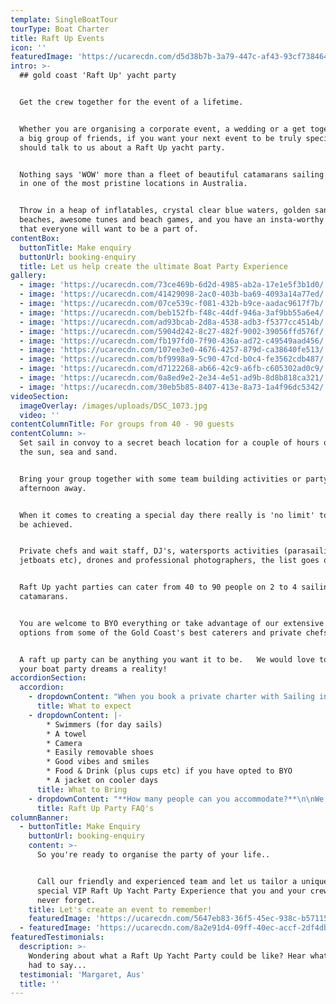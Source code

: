 ```yaml
---
template: SingleBoatTour
tourType: Boat Charter
title: Raft Up Events
icon: ''
featuredImage: 'https://ucarecdn.com/d5d38b7b-3a79-447c-af43-93cf738464c2/'
intro: >-
  ## gold coast 'Raft Up' yacht party


  Get the crew together for the event of a lifetime.


  Whether you are organising a corporate event, a wedding or a get together with
  a big group of friends, if you want your next event to be truly special you
  should talk to us about a Raft Up yacht party.


  Nothing says 'WOW' more than a fleet of beautiful catamarans sailing together
  in one of the most pristine locations in Australia.


  Throw in a heap of inflatables, crystal clear blue waters, golden sandy
  beaches, awesome tunes and beach games, and you have an insta-worthy event
  that everyone will want to be a part of.
contentBox:
  buttonTitle: Make enquiry
  buttonUrl: booking-enquiry
  title: Let us help create the ultimate Boat Party Experience
gallery:
  - image: 'https://ucarecdn.com/73ce469b-6d2d-4985-ab2a-17e1e5f3b1d0/'
  - image: 'https://ucarecdn.com/41429098-2ac0-403b-ba69-4093a14a77ed/'
  - image: 'https://ucarecdn.com/07ce539c-f081-432b-b9ce-aadac9617f7b/'
  - image: 'https://ucarecdn.com/beb152fb-f48c-44df-946a-3af9bb55a6e4/'
  - image: 'https://ucarecdn.com/ad93bcab-2d8a-4538-adb3-f5377cc4514b/'
  - image: 'https://ucarecdn.com/5904d242-8c27-482f-9002-39056ffd576f/'
  - image: 'https://ucarecdn.com/fb197fd0-7f90-436a-ad72-c49549aad456/'
  - image: 'https://ucarecdn.com/107ee3e0-4676-4257-879d-ca38640fe513/'
  - image: 'https://ucarecdn.com/bf9998a9-5c90-47cd-b0c4-fe3562cdb487/'
  - image: 'https://ucarecdn.com/d7122268-ab66-42c9-a6fb-c605302ad0c9/'
  - image: 'https://ucarecdn.com/0a8ed9e2-2e34-4e51-ad9b-8d8b818ca321/'
  - image: 'https://ucarecdn.com/30eb5b85-8407-413e-8a73-1a4f96dc5342/'
videoSection:
  imageOverlay: /images/uploads/DSC_1073.jpg
  video: ''
contentColumnTitle: For groups from 40 - 90 guests
contentColumn: >-
  Set sail in convoy to a secret beach location for a couple of hours of fun in
  the sun, sea and sand.


  Bring your group together with some team building activities or party the
  afternoon away.


  When it comes to creating a special day there really is 'no limit' to what can
  be achieved.


  Private chefs and wait staff, DJ's, watersports activities (parasailing,
  jetboats etc), drones and professional photographers, the list goes on.


  Raft Up yacht parties can cater from 40 to 90 people on 2 to 4 sailing
  catamarans.


  You are welcome to BYO everything or take advantage of our extensive catering
  options from some of the Gold Coast's best caterers and private chefs.


  A raft up party can be anything you want it to be.   We would love to hep make
  your boat party dreams a reality!
accordionSection:
  accordion:
    - dropdownContent: "When you book a private charter with Sailing in Paradise you can expect a quality of service from years of experience in the industry but most of all your can expect a fun day (or evening) on the water that your group will love. Every day is different when you have your event on board Sailing In Paradise but one thing is for sure... you and your guests are in for one hell of a good time.\r\n\nYour guests will be invited to board their separate vessels at the marina before setting sail in convoy to an island location.   On the island your guests will be able to enjoy a range of activities including Beach Volleyball, Stand Up Paddleboards, Inflatables, Beach Cricket and more.   Raft Ups on anchor are also available on request."
      title: What to expect
    - dropdownContent: |-
        * Swimmers (for day sails)
        * A towel
        * Camera
        * Easily removable shoes
        * Good vibes and smiles
        * Food & Drink (plus cups etc) if you have opted to BYO
        * A jacket on cooler days
      title: What to Bring
    - dropdownContent: "**How many people can you accommodate?**\n\nWe have 4 sailing catamarans available which can carry a total of 90 guests.\n\n****\n\n**What is included?**\n\nEach boats comes with a skipper and crew member. Also included is ice, free use of paddleboards and inflatables, beach volleyball and cricket, and snorkeling gear.\n\n\n\n**Where do your boats depart from?**\r\n\nOur boats are berthed at D9 and D10 at Marina Mirage. Please see the 'contact us' page on our website for further details and a map. Marina Mirage is about 10 mins from Surfers and 15 mins from Broadbeach.\r\n\n\r\n\n**Where can I park?**\r\n\nThere is plentiful free parking underneath the Marina Mirage Shopping Centre which you are permitted to use.\r\n\n\r\n\n**What about other transport options?**\r\n\nThere are lots of ways to get to the boat! The most popular (and cost effective/convenient) if often via Maxi Taxis.\r\n\n\r\n\n**Can I BYO food and drink?**\r\n\nYes if you would like to bring your own food and drinks on board that is completely fine.\r\n\n\r\n\n**I am short on time can you please help me out with catering/drinks?**\r\n\nYes, we also offer catering and drinks service for your convenience. Please request our full catering list as advance bookings are required. We offer a range of catering options from grazing boards, to tapas and private chefs.\r\n\n\r\n\n**Do you have Eskies on board?**\r\n\nYes we do and we also provide ice. The eskies are very large and can be used for food or drink.\r\n\n\r\n\n**Where can we go on our charter?**\r\n\nWe operate in the calm, protected waters of the Gold Coast Broadwater. Where to go very much depends on what you would like to do and how long your boat charter is for so please feel free to discuss this with our team. In a 3 hour charter during the day our guests usually love a swim stop at Wavebreak Island where you can enjoy the range of island activities on board. Your skipper can make recommendations on the day, if you don't wish to swim you could also go up and sail around the millionaires mansions at Sovereign Islands.\r\n\nIn the evening we usually recommend sailing north to watch the sunset and returning to the southern part of the Broadwater to see the city lights after dark which are just beautiful.\r\n\n\r\n\n**Will I get seasick?**\r\n\nNope. We operate in the calm, protected waters of the Gold Coast Broadwater. We do not go\r offshore (into the open ocean) so we do not experience large waves. Our catamarans are very stable, and do not have the same side to side rocking motion as experienced by single hull vessels so you won't get seasick :-).\r\n\n\r\n\n**What happens if it rains?**\r\n\nFirst of all remember...a little rain doesn't stop a great time on our boats especially in the warm Gold Coast endless summer... But do rest assured that we have a very generous wet weather policy as we want you to enjoy your time on board the boat, so if there is torrential rain or storms at the time you will be able to cancel or reschedule your cruise. Please see the full booking policy provided with your invoice for full details or contact our team."
      title: Raft Up Party FAQ's
columnBanner:
  - buttonTitle: Make Enquiry
    buttonUrl: booking-enquiry
    content: >-
      So you're ready to organise the party of your life..


      Call our friendly and experienced team and let us tailor a unique and
      special VIP Raft Up Yacht Party Experience that you and your crew will
      never forget.
    title: Let's create an event to remember!
    featuredImage: 'https://ucarecdn.com/5647eb83-36f5-45ec-938c-b57115db0ee3/'
  - featuredImage: 'https://ucarecdn.com/8a2e91d4-09ff-40ec-accf-2df4db6cb858/'
featuredTestimonials:
  description: >-
    Wondering about what a Raft Up Yacht Party could be like? Hear what Margaret
    had to say...
  testimonial: 'Margaret, Aus'
  title: ''
---
```

